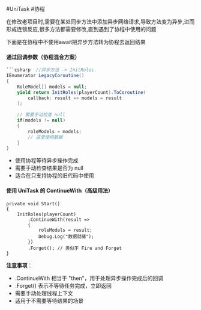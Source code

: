 #UniTask  #协程 

在修改老项目时,需要在某处同步方法中添加异步网络请求,导致方法变为异步,进而形成连锁反应,很多方法都需要修改,直到遇到了协程中使用的问题

下面是在协程中不使用await把异步方法转为协程去返回结果

#### 通过回调参数（协程混合方案）

```cs
```csharp  //异步方法 -> InitRoles
IEnumerator LegacyCoroutine()
{
    RoleModel[] models = null;
    yield return InitRoles(playerCount).ToCoroutine(
        callback: result => models = result
    );
    
    // 需要手动检查 null
    if(models != null)
    {
        roleModels = models;
        // 这里使用数据
    }
}
```

- 使用协程等待异步操作完成
- 需要手动检查结果是否为 null
- 适合在只支持协程的旧代码中使用
#### 使用 UniTask 的 ContinueWith（高级用法）

```c's
private void Start()
{
    InitRoles(playerCount)
        .ContinueWith(result => 
        {
            roleModels = result;
            Debug.Log("数据就绪");
        })
        .Forget(); // 类似于 Fire and Forget
}
```

**注意事项**：
- .ContinueWith 相当于 "then"，用于处理异步操作完成后的回调
- .Forget() 表示不等待任务完成，立即返回
- 需要手动处理线程上下文
- 适用于不需要等待结果的场景